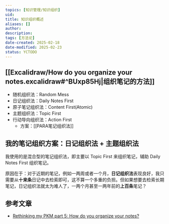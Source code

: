 ```yaml
---
topics: [知识管理/知识组织]
uid: 
title: 知识组织概述
aliases: []
author: 
description: 
tags: [方法论]
date-created: 2025-02-18
date-modified: 2025-02-23
status: YCTODO
---
```


## [[Excalidraw/How do you organize your notes.excalidraw#^BUxp85Hj|组织笔记的方法]]

- 随机组织法：Random Mess
- 日记组织法：Daily Notes First
- 原子笔记组织法：Content First(Atomic)
- 主题组织法：Topic First
- 行动导向组织法：Action First
	- 方案：[[PARA笔记组织法]]

## 我的笔记组织方案：日记组织法 + 主题组织法

我使用的是混合型的笔记组织法，即主要以 Topic First 来组织笔记，辅助 Daily Notes First 组织笔记。

原因在于：对于近期的笔记，例如一两周或者一个月，**日记组织法**表现良好，我只需要从**十来条**日记中去检索即可，这不算一个多重的负担。但如果想要去检索长期笔记，日记组织法就太为难人了，一两个月甚至一两年前的**上百条**笔记？

## 参考文章

- [Rethinking my PKM part 5: How do you organize your notes?](https://www.youtube.com/watch?v=AtdAAD47aQY&t=602s)
